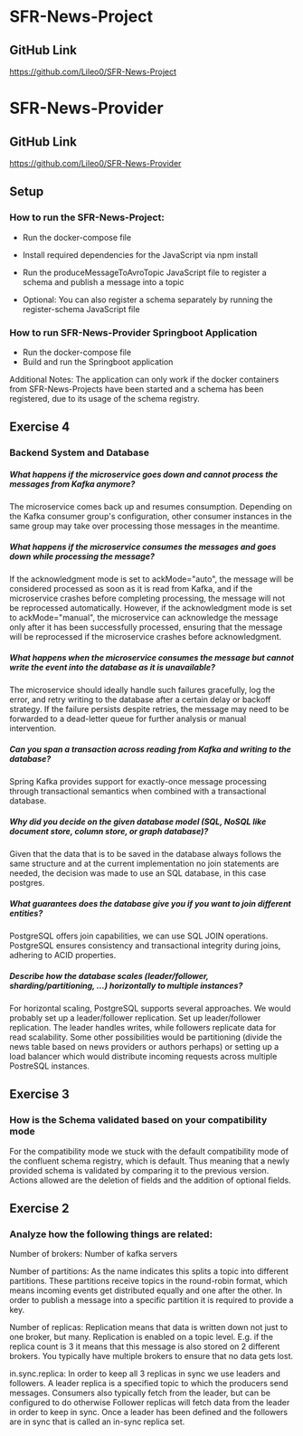 # SFR-News-Project
## GitHub Link
https://github.com/Lileo0/SFR-News-Project

# SFR-News-Provider
## GitHub Link
https://github.com/Lileo0/SFR-News-Provider

## Setup
### How to run the SFR-News-Project:
* Run the docker-compose file

* Install required dependencies for the JavaScript via npm install 

* Run the produceMessageToAvroTopic JavaScript file to register a schema and publish a message into a topic
* Optional: You can also register a schema separately by running the register-schema JavaScript file

### How to run SFR-News-Provider Springboot Application
* Run the docker-compose file
* Build and run the Springboot application

Additional Notes: The application can only work if the docker containers from SFR-News-Projects have been started and a schema has been registered, due to its usage of the schema registry.
## Exercise 4
### Backend System and Database

##### What happens if the microservice goes down and cannot process the messages from Kafka anymore?
The microservice comes back up and resumes consumption. Depending on the Kafka consumer group's configuration, other consumer instances in the same group may take over processing those messages in the meantime.
##### What happens if the microservice consumes the messages and goes down while processing the message?
If the acknowledgment mode is set to ackMode="auto", the message will be considered processed as soon as it is read from Kafka, 
and if the microservice crashes before completing processing, the message will not be reprocessed automatically. 
However, if the acknowledgment mode is set to ackMode="manual", the microservice can acknowledge the message only after it has been successfully processed, 
ensuring that the message will be reprocessed if the microservice crashes before acknowledgment.
##### What happens when the microservice consumes the message but cannot write the event into the database as it is unavailable?
The microservice should ideally handle such failures gracefully, log the error, and retry writing to the database after a certain delay or backoff strategy. 
If the failure persists despite retries, the message may need to be forwarded to a dead-letter queue for further analysis or manual intervention.
##### Can you span a transaction across reading from Kafka and writing to the database?
Spring Kafka provides support for exactly-once message processing through transactional semantics when combined with a transactional database.

##### Why did you decide on the given database model (SQL, NoSQL like document store, column store, or graph database)?
Given that the data that is to be saved in the database always follows the same structure and at the current implementation no join statements are needed, the decision was made to use an SQL database, in this case postgres.

##### What guarantees does the database give you if you want to join different entities?
PostgreSQL offers join capabilities, we can use SQL JOIN operations. PostgreSQL ensures consistency and transactional integrity during joins, adhering to ACID properties.

##### Describe how the database scales (leader/follower, sharding/partitioning, ...) horizontally to multiple instances?
For horizontal scaling, PostgreSQL supports several approaches. We would probably set up a leader/follower replication. Set up leader/follower replication. The leader handles writes, while followers replicate data for read scalability.
Some other possibilities would be partitioning (divide the news table based on news providers or authors perhaps) or setting up a load balancer which would distribute incoming requests across multiple PostreSQL instances.

## Exercise 3
### How is the Schema validated based on your compatibility mode
For the compatibility mode we stuck with the default compatibility mode of the confluent schema registry, which is default.
Thus meaning that a newly provided schema is validated by comparing it to the previous version. Actions allowed are the deletion of fields and the addition of optional fields.

## Exercise 2
### Analyze how the following things are related:
Number of brokers: Number of kafka servers 

Number of partitions: As the name indicates this splits a topic into different partitions. 
These partitions receive topics in the round-robin format, which means incoming events get distributed equally and one after the other.
In order to publish a message into a specific partition it is required to provide a key.

Number of replicas: Replication means that data is written down not just to one broker, but many.
Replication is enabled on a topic level.
E.g. if the replica count is 3 it means that this message is also stored on 2 different brokers. 
You typically have multiple brokers to ensure that no data gets lost.

in.sync.replica: In order to keep all 3 replicas in sync we use leaders and followers.
A leader replica is a specified topic to which the producers send messages.
Consumers also typically fetch from the leader, but can be configured to do otherwise
Follower replicas will fetch data from the leader in order to keep in sync.
Once a leader has been defined and the followers are in sync that is called an in-sync replica set.


